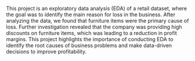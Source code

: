 This project is an exploratory data analysis (EDA) of a retail dataset, where the goal was to identify the main reason for loss in the business. After analyzing the data, we found that furniture items were the primary cause of loss. Further investigation revealed that the company was providing high discounts on furniture items, which was leading to a reduction in profit margins. This project highlights the importance of conducting EDA to identify the root causes of business problems and make data-driven decisions to improve profitability.
